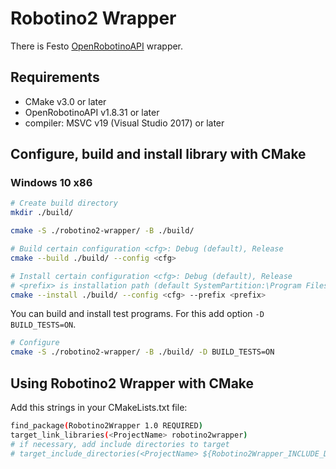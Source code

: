 # Robotino2 Wrapper

There is Festo [OpenRobotinoAPI](https://wiki.openrobotino.org/index.php?title=OpenRobotinoAPI) wrapper.

## Requirements

- CMake v3.0 or later
- OpenRobotinoAPI v1.8.31 or later
- compiler: MSVC v19 (Visual Studio 2017) or later

## Configure, build and install library with CMake

### Windows 10 x86

```bash
# Create build directory
mkdir ./build/

cmake -S ./robotino2-wrapper/ -B ./build/

# Build certain configuration <cfg>: Debug (default), Release
cmake --build ./build/ --config <cfg>

# Install certain configuration <cfg>: Debug (default), Release
# <prefix> is installation path (default SystemPartition:\Program Files (x86)\<project name>)
cmake --install ./build/ --config <cfg> --prefix <prefix>
```

You can build and install test programs. For this add option `-D BUILD_TESTS=ON`.

```bash
# Configure
cmake -S ./robotino2-wrapper/ -B ./build/ -D BUILD_TESTS=ON
```

## Using Robotino2 Wrapper with CMake

Add this strings in your CMakeLists.txt file:

```bash
find_package(Robotino2Wrapper 1.0 REQUIRED)
target_link_libraries(<ProjectName> robotino2wrapper)
# if necessary, add include directories to target
# target_include_directories(<ProjectName> ${Robotino2Wrapper_INCLUDE_DIRS})
```
